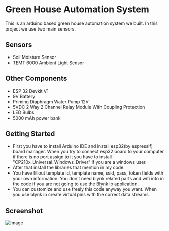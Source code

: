 # Green House Automation System

This is an arduino based green house automation system we built. In this project we use two main sensors.
    
## Sensors

 - Soil Moisture Sensor
 - TEMT 6000 Ambient Light Sensor

## Other Components

 - ESP 32 Devkit V1
 - 9V Battery
 - Priming Diaphragm Water Pump 12V 
 - 5VDC 2 Way 2 Channel Relay Module With Coupling Protection
 - LED Bulbs
 - 5000 mAh power bank

## Getting Started
 - First you have to install Arduino IDE and install esp32(by espressif) board manager. When you try to connect esp32 board to your computer if there is no port assign to it you have to install "CP210x_Universal_Windows_Driver" if you are a windows user.
 -  After that install the libraries that mention in my code.
 -  You have fillout template id, template name, ssid, pass, token fields with your own information. You don't need blynk related parts and wifi info in the code if you are not going to use the Blynk io application.
 -  You can customize and use freely this code anyway you want. When you use blynk io create virtual pins with the correct data streams. 


 ## Screenshot
 ![image](https://github.com/user-attachments/assets/99a7f069-7e36-432a-aaae-580a6f5db8bb)
 


